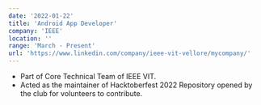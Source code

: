 ```yaml
---
date: '2022-01-22'
title: 'Android App Developer'
company: 'IEEE'
location: ''
range: 'March - Present'
url: 'https://www.linkedin.com/company/ieee-vit-vellore/mycompany/'
---
```


- Part of Core Technical Team of IEEE VIT.
- Acted as the maintainer of Hacktoberfest 2022 Repository opened by the club for volunteers to contribute.
